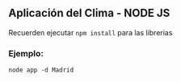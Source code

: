 ## Aplicación del Clima - NODE JS

Recuerden ejecutar ``` npm install ``` para las librerias

### Ejemplo:
```
node app -d Madrid
```